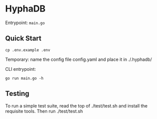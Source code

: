 # HyphaDB

Entrypoint: `main.go`

## Quick Start

`cp .env.example .env`

Temporary: name the config file config.yaml and place it in ./.hyphadb/

CLI entrypoint: 

`go run main.go -h`

## Testing
To run a simple test suite, read the top of ./test/test.sh and install the requisite tools. Then run ./test/test.sh
